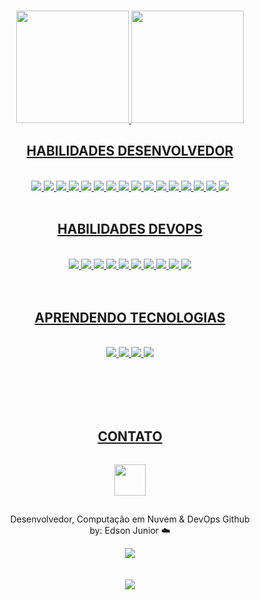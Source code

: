 <!-- <br><br><br>
<div align="center">
   <a href="https://git.io/typing-svg"><img src="https://readme-typing-svg.herokuapp.com?font=Share+Tech&weight=100&size=24&duration=2500&pause=600&color=00F716&center=true&width=500&lines=Procurando+um+novo+membro%3F;Saiba+que+eu+posso+te+ajudar!;Dê+uma+olhadinha+abaixo+%F0%9F%98%89%3A](https://readme-typing-svg.herokuapp.com/?font=Share+Tech&weight=100&size=24&duration=2500&pause=600&color=00F716&center=true&width=500&lines=Looking+for+a+new+member%3F;Know+that+I+can+help!;Take+a+look+bellow+%F0%9F%98%89%3A)" alt="Typing SVG" /></a>
</div> -->
<br><br><br>
<div align="center">
  <a href="https://github.com/Leal-Matheus">
  <img height="180em" src="https://github-readme-stats-ten-gilt.vercel.app/api?username=EdsonJunior04&show_icons=true&theme=radical&include_all_commits=true&count_private=true"/>
  <img height="180em" src="https://github-readme-stats.vercel.app/api/top-langs/?username=EdsonJunior04&langs_count=10&layout=compact&theme=transparent&locale=pt-br&hide_progress=true"/>
</div>

<div align="center">
    <h2>HABILIDADES DESENVOLVEDOR</h2><br>
    <div>
        <img src="https://skillicons.dev/icons?i=github">
        <img src="https://skillicons.dev/icons?i=mysql">
        <img src="https://skillicons.dev/icons?i=mongodb">
        <img src="https://skillicons.dev/icons?i=vscode">
        <img src="https://skillicons.dev/icons?i=visualstudio">
        <img src="https://skillicons.dev/icons?i=git">
        <img src="https://skillicons.dev/icons?i=python">
        <img src="https://skillicons.dev/icons?i=postman">
        <img src="https://skillicons.dev/icons?i=react">
        <img src="https://skillicons.dev/icons?i=cs">
        <img src="https://skillicons.dev/icons?i=java">
        <img src="https://skillicons.dev/icons?i=spring">
        <img src="https://skillicons.dev/icons?i=js">
        <img src="https://skillicons.dev/icons?i=nodejs">
        <img src="https://skillicons.dev/icons?i=dotnet">
        <img src="https://skillicons.dev/icons?i=figma">
    </div>
    <br>

<div align="center">
    <h2>HABILIDADES DEVOPS</h2><br>
    <div>
        <img src="https://skillicons.dev/icons?i=linux">
        <img src="https://skillicons.dev/icons?i=bash">
        <img src="https://skillicons.dev/icons?i=github">
        <img src="https://skillicons.dev/icons?i=aws">
        <img src="https://skillicons.dev/icons?i=docker">
        <img src="https://skillicons.dev/icons?i=terraform">
        <img src="https://skillicons.dev/icons?i=windows">
        <img src="https://skillicons.dev/icons?i=git">
        <img src="https://skillicons.dev/icons?i=azure">
        <img src="https://skillicons.dev/icons?i=githubactions">
        <!-- <div align="center">
        <img src="https://img.shields.io/badge/Jira-0052CC?style=for-the-badge&logo=Jira&logoColor=whit">
        <img src="https://img.shields.io/badge/Slack-4A154B?style=for-the-badge&logo=slack&logoColor=white">
        <img src="https://img.shields.io/badge/Argo%20CD-1e0b3e?style=for-the-badge&logo=argo&logoColor=#d16044">
        <img src="https://img.shields.io/badge/Vagrant-1868F2?style=for-the-badge&logo=Vagrant&logoColor=white">
        <img src="https://img.shields.io/badge/Google_Play-414141?style=for-the-badge&logo=google-play&logoColor=white">
        <img src="https://img.shields.io/badge/Snyk-4C4A73?style=for-the-badge&logo=snyk&logoColor=white">
        <img src="https://img.shields.io/badge/Oracle-F80000?style=for-the-badge&logo=oracle&logoColor=black">
        <img src="https://img.shields.io/badge/Azure_DevOps-0078D7?style=for-the-badge&logo=azure-devops&logoColor=white">
        <img src="https://img.shields.io/badge/Sonarqube-5190cf?style=for-the-badge&logo=sonarqube&logoColor=white">
        </div> -->
    </div>
   <br><br>
    <div align="center">
        <h2>APRENDENDO TECNOLOGIAS</h2><br>
        <img src="https://skillicons.dev/icons?i=kubernetes">
        <img src="https://skillicons.dev/icons?i=prometheus">
        <img src="https://skillicons.dev/icons?i=grafana">
        <img src="https://skillicons.dev/icons?i=flask">
       <div align="center">
          <!-- <img src="https://cdn.qwiklabs.com/F7DHV3%2F3IupOJ0U9U6F2yUFut9r02Yi1%2BoeBrHXcCdw%3D" width="120">
          <img src="https://images.credly.com/size/340x340/images/00634f82-b07f-4bbd-a6bb-53de397fc3a6/image.png" width="100"> -->
       </div>
    </div>
</div>
<br><br>

<!-- # ACHIEVEMENTS:
* 🥇 Representative of Modality #53 AWS Cloud Computing - For the State of São Paulo in 2022 - Shanghai ☁️ Edition
* 🥇 Medal of 🥈 the Knowledge Olympiad - SENAI :closed_book:
* 🥇 Google Professional Cloud Architect :cloud:
* 🥇 Google Associate Cloud Engineer :cloud:
* 🥇 AWS Certified Cloud Practitioner :cloud:
* 🏅 AWS Graduate Certification :cloud: 
* 🏅 Linux Essentials Certification :penguin: 
* 🏅 Linux Unhatched Certification :penguin: 
* 🏅 Cisco Introduction to Networks Certification :large_blue_circle: 
* 🏅 Cisco Packet Tracer Certification :large_blue_circle:  -->
<!-- 
# Other certificates:

* 🏅 Professional Google Cloud Architect - GCP ✅
* 🏅 Associate Google Cloud Engineer - GCP ✅
* 🏅 AWS Cloud Practitioner - AWS ✅
* 🏅 Amazon ECS & Fargate - Udemy ✅
* 🏅 Amazon EKS Kubernetes - Udemy ✅
* 🏅 Terraform on AWS - IaC DevOps - Udemy ✅
* 🏅 Docker - Udemy ✅
* 🏅 Google Cloud - Udemy ✅  -->

<!-- <br><br> -->

<!-- <div align="center">
<h2>ACCESS MY RESUME</h2>
<a href="https://drive.google.com/file/d/1BVoyjVcuToYgWOX-1VWa65rqnuq-11Ik/view?usp=sharing"><img src="https://cdn-icons-png.flaticon.com/512/6614/6614677.png" width="80"></a>
</div> -->

<br><br>
<div align="center">
    <h2>CONTATO</h2>
    <p align="center">
    <a href="https://www.linkedin.com/in/edson-junior-965887227/"><img src="https://skillicons.dev/icons?i=linkedin" width="50" hspace="0" vspace="15"></a>
    </p>
    <p align="center">
    Desenvolvedor, Computação em Nuvem & DevOps Github <br>
    by: Edson Junior ☁️
    </p>
</div>



<div align="center">
<img src="https://github-readme-streak-stats.herokuapp.com/?user=EdsonJunior04&theme=dark"> <br><br><br>
<img src="https://komarev.com/ghpvc/?username=EdsonJunior04">
</div>
